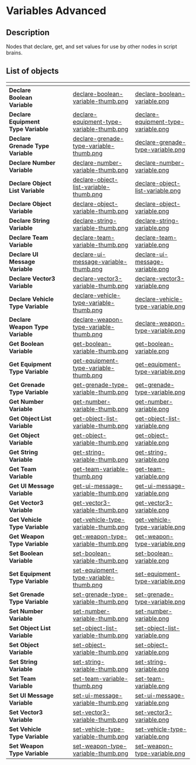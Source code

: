 # Variables Advanced

## Description

Nodes that declare, get, and set values for use by other nodes in script brains.

## List of objects

<table data-view="cards">
<thead>
	<tr>
		<th></th>
		<th></th>
		<th></th>
		<th data-hidden data-card-cover data-type="files"></th>
		<th data-hidden data-card-target data-type="content-ref"></th>
	</tr>
</thead>
<tbody>
	<tr>
		<td><strong>Declare Boolean Variable</strong></td>
		<td></td>
		<td></td>
		<td><a href="../../.gitbook\assets\images\scripting\variables-advanced\declare-boolean-variable-thumb.png">declare-boolean-variable-thumb.png</a></td>
		<td><a href="../../.gitbook\assets\images\scripting\variables-advanced\declare-boolean-variable.png">declare-boolean-variable.png</a></td>
	</tr>
	<tr>
		<td><strong>Declare Equipment Type Variable</strong></td>
		<td></td>
		<td></td>
		<td><a href="../../.gitbook\assets\images\scripting\variables-advanced\declare-equipment-type-variable-thumb.png">declare-equipment-type-variable-thumb.png</a></td>
		<td><a href="../../.gitbook\assets\images\scripting\variables-advanced\declare-equipment-type-variable.png">declare-equipment-type-variable.png</a></td>
	</tr>
	<tr>
		<td><strong>Declare Grenade Type Variable</strong></td>
		<td></td>
		<td></td>
		<td><a href="../../.gitbook\assets\images\scripting\variables-advanced\declare-grenade-type-variable-thumb.png">declare-grenade-type-variable-thumb.png</a></td>
		<td><a href="../../.gitbook\assets\images\scripting\variables-advanced\declare-grenade-type-variable.png">declare-grenade-type-variable.png</a></td>
	</tr>
	<tr>
		<td><strong>Declare Number Variable</strong></td>
		<td></td>
		<td></td>
		<td><a href="../../.gitbook\assets\images\scripting\variables-advanced\declare-number-variable-thumb.png">declare-number-variable-thumb.png</a></td>
		<td><a href="../../.gitbook\assets\images\scripting\variables-advanced\declare-number-variable.png">declare-number-variable.png</a></td>
	</tr>
	<tr>
		<td><strong>Declare Object List Variable</strong></td>
		<td></td>
		<td></td>
		<td><a href="../../.gitbook\assets\images\scripting\variables-advanced\declare-object-list-variable-thumb.png">declare-object-list-variable-thumb.png</a></td>
		<td><a href="../../.gitbook\assets\images\scripting\variables-advanced\declare-object-list-variable.png">declare-object-list-variable.png</a></td>
	</tr>
	<tr>
		<td><strong>Declare Object Variable</strong></td>
		<td></td>
		<td></td>
		<td><a href="../../.gitbook\assets\images\scripting\variables-advanced\declare-object-variable-thumb.png">declare-object-variable-thumb.png</a></td>
		<td><a href="../../.gitbook\assets\images\scripting\variables-advanced\declare-object-variable.png">declare-object-variable.png</a></td>
	</tr>
	<tr>
		<td><strong>Declare String Variable</strong></td>
		<td></td>
		<td></td>
		<td><a href="../../.gitbook\assets\images\scripting\variables-advanced\declare-string-variable-thumb.png">declare-string-variable-thumb.png</a></td>
		<td><a href="../../.gitbook\assets\images\scripting\variables-advanced\declare-string-variable.png">declare-string-variable.png</a></td>
	</tr>
	<tr>
		<td><strong>Declare Team Variable</strong></td>
		<td></td>
		<td></td>
		<td><a href="../../.gitbook\assets\images\scripting\variables-advanced\declare-team-variable-thumb.png">declare-team-variable-thumb.png</a></td>
		<td><a href="../../.gitbook\assets\images\scripting\variables-advanced\declare-team-variable.png">declare-team-variable.png</a></td>
	</tr>
	<tr>
		<td><strong>Declare UI Message Variable</strong></td>
		<td></td>
		<td></td>
		<td><a href="../../.gitbook\assets\images\scripting\variables-advanced\declare-ui-message-variable-thumb.png">declare-ui-message-variable-thumb.png</a></td>
		<td><a href="../../.gitbook\assets\images\scripting\variables-advanced\declare-ui-message-variable.png">declare-ui-message-variable.png</a></td>
	</tr>
	<tr>
		<td><strong>Declare Vector3 Variable</strong></td>
		<td></td>
		<td></td>
		<td><a href="../../.gitbook\assets\images\scripting\variables-advanced\declare-vector3-variable-thumb.png">declare-vector3-variable-thumb.png</a></td>
		<td><a href="../../.gitbook\assets\images\scripting\variables-advanced\declare-vector3-variable.png">declare-vector3-variable.png</a></td>
	</tr>
	<tr>
		<td><strong>Declare Vehicle Type Variable</strong></td>
		<td></td>
		<td></td>
		<td><a href="../../.gitbook\assets\images\scripting\variables-advanced\declare-vehicle-type-variable-thumb.png">declare-vehicle-type-variable-thumb.png</a></td>
		<td><a href="../../.gitbook\assets\images\scripting\variables-advanced\declare-vehicle-type-variable.png">declare-vehicle-type-variable.png</a></td>
	</tr>
	<tr>
		<td><strong>Declare Weapon Type Variable</strong></td>
		<td></td>
		<td></td>
		<td><a href="../../.gitbook\assets\images\scripting\variables-advanced\declare-weapon-type-variable-thumb.png">declare-weapon-type-variable-thumb.png</a></td>
		<td><a href="../../.gitbook\assets\images\scripting\variables-advanced\declare-weapon-type-variable.png">declare-weapon-type-variable.png</a></td>
	</tr>
	<tr>
		<td><strong>Get Boolean Variable</strong></td>
		<td></td>
		<td></td>
		<td><a href="../../.gitbook\assets\images\scripting\variables-advanced\get-boolean-variable-thumb.png">get-boolean-variable-thumb.png</a></td>
		<td><a href="../../.gitbook\assets\images\scripting\variables-advanced\get-boolean-variable.png">get-boolean-variable.png</a></td>
	</tr>
	<tr>
		<td><strong>Get Equipment Type Variable</strong></td>
		<td></td>
		<td></td>
		<td><a href="../../.gitbook\assets\images\scripting\variables-advanced\get-equipment-type-variable-thumb.png">get-equipment-type-variable-thumb.png</a></td>
		<td><a href="../../.gitbook\assets\images\scripting\variables-advanced\get-equipment-type-variable.png">get-equipment-type-variable.png</a></td>
	</tr>
	<tr>
		<td><strong>Get Grenade Type Variable</strong></td>
		<td></td>
		<td></td>
		<td><a href="../../.gitbook\assets\images\scripting\variables-advanced\get-grenade-type-variable-thumb.png">get-grenade-type-variable-thumb.png</a></td>
		<td><a href="../../.gitbook\assets\images\scripting\variables-advanced\get-grenade-type-variable.png">get-grenade-type-variable.png</a></td>
	</tr>
	<tr>
		<td><strong>Get Number Variable</strong></td>
		<td></td>
		<td></td>
		<td><a href="../../.gitbook\assets\images\scripting\variables-advanced\get-number-variable-thumb.png">get-number-variable-thumb.png</a></td>
		<td><a href="../../.gitbook\assets\images\scripting\variables-advanced\get-number-variable.png">get-number-variable.png</a></td>
	</tr>
	<tr>
		<td><strong>Get Object List Variable</strong></td>
		<td></td>
		<td></td>
		<td><a href="../../.gitbook\assets\images\scripting\variables-advanced\get-object-list-variable-thumb.png">get-object-list-variable-thumb.png</a></td>
		<td><a href="../../.gitbook\assets\images\scripting\variables-advanced\get-object-list-variable.png">get-object-list-variable.png</a></td>
	</tr>
	<tr>
		<td><strong>Get Object Variable</strong></td>
		<td></td>
		<td></td>
		<td><a href="../../.gitbook\assets\images\scripting\variables-advanced\get-object-variable-thumb.png">get-object-variable-thumb.png</a></td>
		<td><a href="../../.gitbook\assets\images\scripting\variables-advanced\get-object-variable.png">get-object-variable.png</a></td>
	</tr>
	<tr>
		<td><strong>Get String Variable</strong></td>
		<td></td>
		<td></td>
		<td><a href="../../.gitbook\assets\images\scripting\variables-advanced\get-string-variable-thumb.png">get-string-variable-thumb.png</a></td>
		<td><a href="../../.gitbook\assets\images\scripting\variables-advanced\get-string-variable.png">get-string-variable.png</a></td>
	</tr>
	<tr>
		<td><strong>Get Team Variable</strong></td>
		<td></td>
		<td></td>
		<td><a href="../../.gitbook\assets\images\scripting\variables-advanced\get-team-variable-thumb.png">get-team-variable-thumb.png</a></td>
		<td><a href="../../.gitbook\assets\images\scripting\variables-advanced\get-team-variable.png">get-team-variable.png</a></td>
	</tr>
	<tr>
		<td><strong>Get UI Message Variable</strong></td>
		<td></td>
		<td></td>
		<td><a href="../../.gitbook\assets\images\scripting\variables-advanced\get-ui-message-variable-thumb.png">get-ui-message-variable-thumb.png</a></td>
		<td><a href="../../.gitbook\assets\images\scripting\variables-advanced\get-ui-message-variable.png">get-ui-message-variable.png</a></td>
	</tr>
	<tr>
		<td><strong>Get Vector3 Variable</strong></td>
		<td></td>
		<td></td>
		<td><a href="../../.gitbook\assets\images\scripting\variables-advanced\get-vector3-variable-thumb.png">get-vector3-variable-thumb.png</a></td>
		<td><a href="../../.gitbook\assets\images\scripting\variables-advanced\get-vector3-variable.png">get-vector3-variable.png</a></td>
	</tr>
	<tr>
		<td><strong>Get Vehicle Type Variable</strong></td>
		<td></td>
		<td></td>
		<td><a href="../../.gitbook\assets\images\scripting\variables-advanced\get-vehicle-type-variable-thumb.png">get-vehicle-type-variable-thumb.png</a></td>
		<td><a href="../../.gitbook\assets\images\scripting\variables-advanced\get-vehicle-type-variable.png">get-vehicle-type-variable.png</a></td>
	</tr>
	<tr>
		<td><strong>Get Weapon Type Variable</strong></td>
		<td></td>
		<td></td>
		<td><a href="../../.gitbook\assets\images\scripting\variables-advanced\get-weapon-type-variable-thumb.png">get-weapon-type-variable-thumb.png</a></td>
		<td><a href="../../.gitbook\assets\images\scripting\variables-advanced\get-weapon-type-variable.png">get-weapon-type-variable.png</a></td>
	</tr>
	<tr>
		<td><strong>Set Boolean Variable</strong></td>
		<td></td>
		<td></td>
		<td><a href="../../.gitbook\assets\images\scripting\variables-advanced\set-boolean-variable-thumb.png">set-boolean-variable-thumb.png</a></td>
		<td><a href="../../.gitbook\assets\images\scripting\variables-advanced\set-boolean-variable.png">set-boolean-variable.png</a></td>
	</tr>
	<tr>
		<td><strong>Set Equipment Type Variable</strong></td>
		<td></td>
		<td></td>
		<td><a href="../../.gitbook\assets\images\scripting\variables-advanced\set-equipment-type-variable-thumb.png">set-equipment-type-variable-thumb.png</a></td>
		<td><a href="../../.gitbook\assets\images\scripting\variables-advanced\set-equipment-type-variable.png">set-equipment-type-variable.png</a></td>
	</tr>
	<tr>
		<td><strong>Set Grenade Type Variable</strong></td>
		<td></td>
		<td></td>
		<td><a href="../../.gitbook\assets\images\scripting\variables-advanced\set-grenade-type-variable-thumb.png">set-grenade-type-variable-thumb.png</a></td>
		<td><a href="../../.gitbook\assets\images\scripting\variables-advanced\set-grenade-type-variable.png">set-grenade-type-variable.png</a></td>
	</tr>
	<tr>
		<td><strong>Set Number Variable</strong></td>
		<td></td>
		<td></td>
		<td><a href="../../.gitbook\assets\images\scripting\variables-advanced\set-number-variable-thumb.png">set-number-variable-thumb.png</a></td>
		<td><a href="../../.gitbook\assets\images\scripting\variables-advanced\set-number-variable.png">set-number-variable.png</a></td>
	</tr>
	<tr>
		<td><strong>Set Object List Variable</strong></td>
		<td></td>
		<td></td>
		<td><a href="../../.gitbook\assets\images\scripting\variables-advanced\set-object-list-variable-thumb.png">set-object-list-variable-thumb.png</a></td>
		<td><a href="../../.gitbook\assets\images\scripting\variables-advanced\set-object-list-variable.png">set-object-list-variable.png</a></td>
	</tr>
	<tr>
		<td><strong>Set Object Variable</strong></td>
		<td></td>
		<td></td>
		<td><a href="../../.gitbook\assets\images\scripting\variables-advanced\set-object-variable-thumb.png">set-object-variable-thumb.png</a></td>
		<td><a href="../../.gitbook\assets\images\scripting\variables-advanced\set-object-variable.png">set-object-variable.png</a></td>
	</tr>
	<tr>
		<td><strong>Set String Variable</strong></td>
		<td></td>
		<td></td>
		<td><a href="../../.gitbook\assets\images\scripting\variables-advanced\set-string-variable-thumb.png">set-string-variable-thumb.png</a></td>
		<td><a href="../../.gitbook\assets\images\scripting\variables-advanced\set-string-variable.png">set-string-variable.png</a></td>
	</tr>
	<tr>
		<td><strong>Set Team Variable</strong></td>
		<td></td>
		<td></td>
		<td><a href="../../.gitbook\assets\images\scripting\variables-advanced\set-team-variable-thumb.png">set-team-variable-thumb.png</a></td>
		<td><a href="../../.gitbook\assets\images\scripting\variables-advanced\set-team-variable.png">set-team-variable.png</a></td>
	</tr>
	<tr>
		<td><strong>Set UI Message Variable</strong></td>
		<td></td>
		<td></td>
		<td><a href="../../.gitbook\assets\images\scripting\variables-advanced\set-ui-message-variable-thumb.png">set-ui-message-variable-thumb.png</a></td>
		<td><a href="../../.gitbook\assets\images\scripting\variables-advanced\set-ui-message-variable.png">set-ui-message-variable.png</a></td>
	</tr>
	<tr>
		<td><strong>Set Vector3 Variable</strong></td>
		<td></td>
		<td></td>
		<td><a href="../../.gitbook\assets\images\scripting\variables-advanced\set-vector3-variable-thumb.png">set-vector3-variable-thumb.png</a></td>
		<td><a href="../../.gitbook\assets\images\scripting\variables-advanced\set-vector3-variable.png">set-vector3-variable.png</a></td>
	</tr>
	<tr>
		<td><strong>Set Vehicle Type Variable</strong></td>
		<td></td>
		<td></td>
		<td><a href="../../.gitbook\assets\images\scripting\variables-advanced\set-vehicle-type-variable-thumb.png">set-vehicle-type-variable-thumb.png</a></td>
		<td><a href="../../.gitbook\assets\images\scripting\variables-advanced\set-vehicle-type-variable.png">set-vehicle-type-variable.png</a></td>
	</tr>
	<tr>
		<td><strong>Set Weapon Type Variable</strong></td>
		<td></td>
		<td></td>
		<td><a href="../../.gitbook\assets\images\scripting\variables-advanced\set-weapon-type-variable-thumb.png">set-weapon-type-variable-thumb.png</a></td>
		<td><a href="../../.gitbook\assets\images\scripting\variables-advanced\set-weapon-type-variable.png">set-weapon-type-variable.png</a></td>
	</tr>
</tbody>
